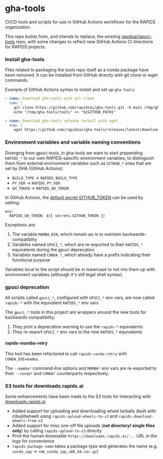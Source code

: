# gha-tools

CI/CD tools and scripts for use in GitHub Actions workflows for the RAPIDS organization.

This repo builds from, and intends to replace, the existing [rapidsai/gpuci-tools](https://github.com/rapidsai/gpuci-tools) repo, with some changes to reflect new GitHub Actions CI directions for RAPIDS projects.

### Install gha-tools

Files related to packaging the tools repo itself as a conda package have been removed. It can be installed from GitHub directly with git clone or wget commands.

Example of GitHub Actions syntax to install and set up `gha-tools`:
```yml
- name: Download gha-tools with git clone
  run: |
    git clone https://github.com/rapidsai/gha-tools.git -b main /tmp/gha-tools
    echo "/tmp/gha-tools/tools" >> "${GITHUB_PATH}"

- name: Download gha-tools release tarball with wget
  run: |
    wget https://github.com/rapidsai/gha-tools/releases/latest/download/tools.tar.gz -O - | tar -xz -C /usr/local/bin
```

### Environment variables and variable naming conventions

Diverging from gpuci-tools, in gha-tools we want to start prepending `RAPIDS_*` to our own RAPIDS-specific environment variables, to distinguish them from external environment variables such as `GITHUB_*` ones that are set by GHA (GitHub Actions):

* `BUILD_TYPE` -> `RAPIDS_BUILD_TYPE`
* `PY_VER` -> `RAPIDS_PY_VER`
* `GH_TOKEN` -> `RAPIDS_GH_TOKEN`

In GitHub Actions, the [default secret GITHUB_TOKEN](https://docs.github.com/en/actions/security-guides/automatic-token-authentication#using-the-github_token-in-a-workflow) can be used by setting:
```
env:
  RAPIDS_GH_TOKEN: ${{ secrets.GITHUB_TOKEN }}
```

Exceptions are:
1. The variable `MAMBA_BIN`, which remain as-is to maintain backwards-compatiblity
2. Variables named `GPUCI_*`, which are re-exported to their `RAPIDS_*` equivalents during the gpuci deprecation
3. Variables named `CONDA_*`, which already have a prefix indicating their functional purpose

Variables local to the script should be in lowercase to not mix them up with environment variables (although it's still legal shell syntax).

### gpuci deprecation

All scripts called `gpuci_*`, configured with `GPUCI_*` env vars, are now called `rapids-*` with the equivalent `RAPIDS_*` env vars

The `gpuci_*` tools in this project are wrappers around the new tools for backwards compatibility:
1. They print a deprecation warning to use the `rapids-*` equivalents
2. They re-export `GPUCI_*` env vars to the new `RAPIDS_*` equivalents

#### rapids-mamba-retry

This tool has been refactored to call `rapids-conda-retry` with `CONDA_EXE=mamba`.

The `--mamba*` command-line options and `MAMBA*` env vars are re-exported to their `--conda*` and `CONDA*` counterparts respectively.

### S3 tools for downloads.rapids.ai

Some enhancements have been made to the S3 tools for interacting with [downloads.rapids.ai](https://github.com/rapidsai/downloads):
* Added support for uploading and downloading wheel tarballs (built with cibuildwheel) using `rapids-upload-wheels-to-s3` and `rapids-download-wheels-from-s3`
* Added support for misc one-off file uploads (**not directory! single files only**) by calling `rapids-upload-to-s3` directly
* Print the human-browsable `https://downloads.rapids.ai/...` URL in the logs for convenience
* `rapids-package-name` takes a package type and generates the name (e.g. `conda_cpp` -> `rmm_conda_cpp_x86_64.tar.gz`)
